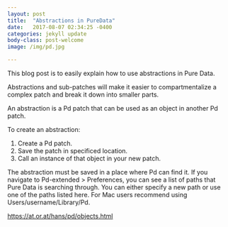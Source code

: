 ```yaml
---
layout: post
title:  "Abstractions in PureData"
date:   2017-08-07 02:34:25 -0400
categories: jekyll update
body-class: post-welcome
image: /img/pd.jpg

---
```

This blog post is to easily explain how to use abstractions in Pure Data.

Abstractions and sub-patches will make it easier to compartmentalize a complex patch and break it down into smaller parts.

An abstraction is a Pd patch that can be used as an object in another Pd patch.

To create an abstraction:
1. Create a Pd patch.
2. Save the patch in specificed location.
3. Call an instance of that object in your new patch.

The abstraction must be saved in a place where Pd can find it. If you navigate to Pd-extended > Preferences, you can see a list of paths that Pure Data is searching through. You can either specify a new path or use one of the paths listed here. For Mac users recommend using Users/username/Library/Pd.

https://at.or.at/hans/pd/objects.html
